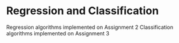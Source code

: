 # Regression and Classification
Regression algorithms implemented on Assignment 2
Classification algorithms implemented on Assignment 3
